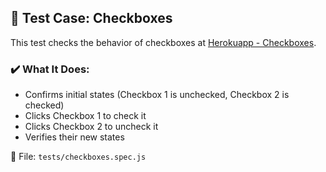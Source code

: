 ## 🧪 Test Case: Checkboxes

This test checks the behavior of checkboxes at [Herokuapp - Checkboxes](https://the-internet.herokuapp.com/checkboxes).

### ✔️ What It Does:
- Confirms initial states (Checkbox 1 is unchecked, Checkbox 2 is checked)
- Clicks Checkbox 1 to check it
- Clicks Checkbox 2 to uncheck it
- Verifies their new states

📁 File: `tests/checkboxes.spec.js`